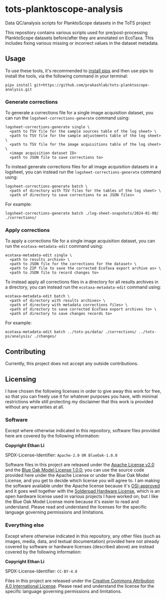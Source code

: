 # tots-planktoscope-analysis

Data QC/analysis scripts for PlanktoScope datasets in the ToTS project

This repository contains various scripts used for pre/post-processing PlanktoScope datasets before/after they are annotated on EcoTaxa. This includes fixing various missing or incorrect values in the dataset metadata.

## Usage

To use these tools, it's recommended to [install pipx](https://pypa.github.io/pipx/) and then use pipx to install the tools, via the following command in your terminal:

```
pipx install git+https://github.com/prakashlab/tots-planktoscope-analysis.git
```

### Generate corrections

To generate a corrections file for a single image acquisition dataset, you can run the `logsheet-corrections-generate` command using:

```
logsheet-corrections-generate single \
  <path to TSV file for the sample sources table of the log sheet> \
  <path to TSV file for the sample adjustments table of the log sheet> \
  <path to TSV file for the image acquisitions table of the log sheet> \
  <image acquisition dataset ID>
  <path to JSON file to save corrections to>
```

To instead generate corrections files for all image acquisition datasets in a logsheet, you can instead run the `logsheet-corrections-generate` command using:

```
logsheet-corrections-generate batch \
  <path of directory with TSV files for the tables of the log sheet> \
  <path of directory to save corrections to as JSON files>
```

For example:

```
logsheet-corrections-generate batch ./log-sheet-snapshots/2024-01-08/ ./corrections/
```

### Apply corrections

To apply a corrections file for a single image acquisition dataset, you can run the `ecotaxa-metadata-edit` command using:

```
ecotaxa-metadata-edit single \
  <path to results archive> \
  <path to JSON file for the corrections for the dataset> \
  <path to ZIP file to save the corrected EcoTaxa export archive as> \
  <path to JSON file to record changes to>
```

To instead apply all corrections files in a directory for all results archives in a directory, you can instead run the `ecotaxa-metadata-edit` command using:

```
ecotaxa-metadata-edit batch \
  <path of directory with results archives> \
  <path of directory with metadata corrections files> \
  <path of directory to save corrected EcoTaxa export archives to> \
  <path of directory to save changes records to>
```

For example:

```
ecotaxa-metadata-edit batch ../tots-ps/data/ ./corrections/ ../tots-ps/analysis/ ./changes/
```

## Contributing

Currently, this project does not accept any outside contributions.

## Licensing

I have chosen the following licenses in order to give away this work for free, so that you can freely use it for whatever purposes you have, with minimal restrictions while still protecting my disclaimer that this work is provided without any warranties at all.

### Software

Except where otherwise indicated in this repository, software files provided here are covered by the following information:

**Copyright Ethan Li**

SPDX-License-Identifier: `Apache-2.0 OR BlueOak-1.0.0`

Software files in this project are released under the [Apache License v2.0](https://www.apache.org/licenses/LICENSE-2.0) and the [Blue Oak Model License 1.0.0](https://blueoakcouncil.org/license/1.0.0); you can use the source code provided here under the Apache License or under the Blue Oak Model License, and you get to decide which license you will agree to. I am making the software available under the Apache license because it's [OSI-approved](https://writing.kemitchell.com/2019/05/05/Rely-on-OSI.html) and it goes well together with the [Solderpad Hardware License](https://solderpad.org/licenses/SHL-2.1/), which is an open hardware license used in various projects I have worked on; but I like the Blue Oak Model License more because it's easier to read and understand. Please read and understand the licenses for the specific language governing permissions and limitations.

### Everything else

Except where otherwise indicated in this repository, any other files (such as images, media, data, and textual documentation) provided here not already covered by software or hardware licenses (described above) are instead covered by the following information:

**Copyright Ethan Li**

SPDX-License-Identifier: `CC-BY-4.0`

Files in this project are released under the [Creative Commons Attribution 4.0 International License](http://creativecommons.org/licenses/by/4.0/). Please read and understand the license for the specific language governing permissions and limitations.
